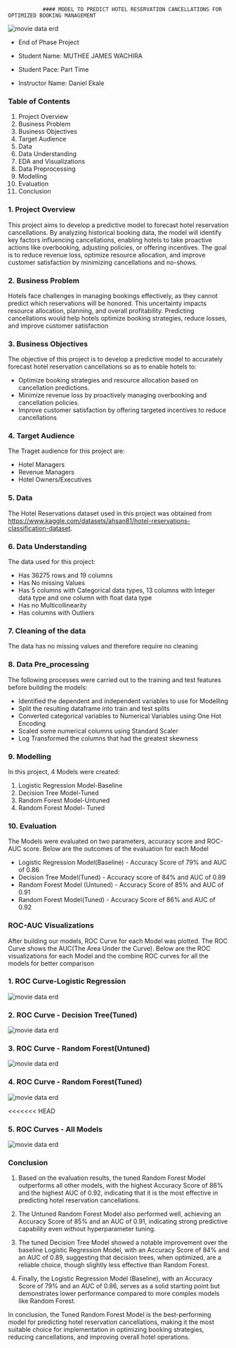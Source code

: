                #### MODEL TO PREDICT HOTEL RESERVATION CANCELLATIONS FOR OPTIMIZED BOOKING MANAGEMENT

![movie data erd](https://github.com/James-tech4/JAMES-PHASE-3-DSPT-8-PROJECT/blob/main/Visualization%20Images/Hotel%20Image.jpg)

* End of Phase Project
  
* Student Name: MUTHEE JAMES WACHIRA
  
* Student Pace: Part Time
  
* Instructor Name: Daniel Ekale


### Table of Contents
1. Project Overview
2. Business Problem
3. Business Objectives
4. Target Audience
5. Data
6. Data Understanding
7. EDA and Visualizations
8. Data Preprocessing
9. Modelling
10. Evaluation
11. Conclusion

### 1. Project Overview
This project aims to develop a predictive model to forecast hotel reservation cancellations. By analyzing historical booking data, the model will identify key factors influencing cancellations, enabling hotels to take proactive actions like overbooking, adjusting policies, or offering incentives. The goal is to reduce revenue loss, optimize resource allocation, and improve customer satisfaction by minimizing cancellations and no-shows.

### 2. Business Problem
Hotels face challenges in managing bookings effectively, as they cannot predict which reservations will be honored. This uncertainty impacts resource allocation, planning, and overall profitability. Predicting cancellations would help hotels optimize booking strategies, reduce losses, and improve customer satisfaction


### 3. Business Objectives
The objective of this project is to develop a predictive model to accurately forecast hotel reservation cancellations so as to enable hotels to:
* Optimize booking strategies and resource allocation based on cancellation predictions. 
* Minimize revenue loss by proactively managing overbooking and cancellation policies.
* Improve customer satisfaction by offering targeted incentives to reduce cancellations

### 4. Target Audience
The Traget audience for this project are:
* Hotel Managers
* Revenue Managers
* Hotel Owners/Executives
  
  
### 5. Data
The Hotel Reservations dataset used in this project was obtained from https://www.kaggle.com/datasets/ahsan81/hotel-reservations-classification-dataset.

### 6. Data Understanding
The data used for this project:
* Has 36275 rows and 19 columns
* Has No missing Values
* Has 5 columns with Categorical data types, 13 columns with Integer data type and one column with float data type
* Has no Multicollinearity
* Has columns with Outliers


### 7. Cleaning of the data 
The data has no missing values and therefore require no cleaning

### 8. Data Pre_processing
The following processes were carried out to the training and test features before building the models:
* Identified the dependent and independent variables to use for Modelling
* Split the resulting dataframe into train and test splits
* Converted categorical variables to Numerical Variables using One Hot Encoding
* Scaled some numerical columns using Standard Scaler
* Log Transformed the columns that had the greatest skewness

### 9. Modelling
In this project, 4 Models were created:
1. Logistic Regression Model-Baseline
2. Decision Tree Model-Tuned
3. Random Forest Model-Untuned
4. Random Forest Model- Tuned

### 10. Evaluation
The Models were evaluated on two parameters, accuracy score and ROC-AUC score. Below are the outcomes of the evaluation for each Model
* Logistic Regression Model(Baseline) - Accuracy Score of 79% and AUC of 0.86
* Decision Tree Model(Tuned) - Accuracy score of 84% and AUC of 0.89
* Random Forest Model (Untuned) - Accuracy Score of 85% and AUC of 0.91
* Random Forest Model(Tuned) - Accuracy Score of 86% and  AUC of 0.92

### ROC-AUC Visualizations 
After building our models, ROC Curve for each Model was plotted. The ROC Curve shows the AUC(The Area Under the Curve). Below are the ROC visualizations for each Model and the combine ROC curves for all the models for better comparison

### 1. ROC Curve-Logistic Regression
![movie data erd](https://github.com/James-tech4/JAMES-PHASE-3-DSPT-8-PROJECT/blob/main/Visualization%20Images/roc%20log%20reg.png)

### 2. ROC Curve - Decision Tree(Tuned)
![movie data erd](https://github.com/James-tech4/JAMES-PHASE-3-DSPT-8-PROJECT/blob/main/Visualization%20Images/roc%20decision%20tree.png)

### 3. ROC Curve - Random Forest(Untuned)
![movie data erd](https://github.com/James-tech4/JAMES-PHASE-3-DSPT-8-PROJECT/blob/main/Visualization%20Images/Untuned%20RF%20ROC.png)

### 4. ROC Curve - Random Forest(Tuned)
![movie data erd](https://github.com/James-tech4/JAMES-PHASE-3-DSPT-8-PROJECT/blob/main/Visualization%20Images/Tuned%20RF%20ROC.png)

<<<<<<< HEAD
### 5. ROC Curves - All Models
![movie data erd](https://github.com/James-tech4/JAMES-PHASE-3-DSPT-8-PROJECT/blob/main/Visualization%20Images/All%20curves.png)


### Conclusion
1. Based on the evaluation results, the tuned Random Forest Model outperforms all other models, with the highest Accuracy Score of 86% and the highest AUC of 0.92, indicating that it is the most effective in predicting hotel reservation cancellations.
   
2. The Untuned Random Forest Model also performed well, achieving an Accuracy Score of 85% and an AUC of 0.91, indicating strong predictive capability even without hyperparameter tuning.

3. The tuned Decision Tree Model showed a notable improvement over the baseline Logistic Regression Model, with an Accuracy Score of 84% and an AUC of 0.89, suggesting that decision trees, when optimized, are a reliable choice, though slightly less effective than Random Forest.

4. Finally, the Logistic Regression Model (Baseline), with an Accuracy Score of 79% and an AUC of 0.86, serves as a solid starting point but demonstrates lower performance compared to more complex models like Random Forest.

In conclusion, the Tuned Random Forest Model is the best-performing model for predicting hotel reservation cancellations, making it the most suitable choice for implementation in optimizing booking strategies, reducing cancellations, and improving overall hotel operations.


